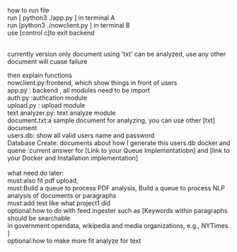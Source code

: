 how to run file <br>
run [ python3 ./app.py ] in terminal A <br>
run [python3 ./nowclient.py ] in terminal B <br>
use [control c]to exit backend<br><br>

currently version only document using 'txt' can be analyzed, use any other document will cuase failure<br>

then explain functions <br>
nowclient.py:frontend, which show things in front of users <br>
app.py : backend , all modules need to be import<br>
auth.py :authcation module<br>
upload.py : upload module<br>
text analyzer.py: text analyze module<br>
document.txt:a sample document for analyzing, you can use other [txt] document <br>
users.db: show all valid users name and password <br>
Database Create: documents about how I generate this users.db
docker and quene :current answer for [Link to your Queue Implementatiobn] and [link to your Docker and Installation implementation]<br><br>
what need do later:<br>
must:also fit pdf upload,<br>
must:Build a queue to process PDF analysis, Build a queue to process NLP analysis of documents or paragraphs<br>
must:add test like what project1 did<br>
optional:how to do with feed ingester such as [Keywords within paragraphs should be searchable<br>
in government opendata, wikipedia and media organizations, e.g., NYTimes ]<br>
optional:how to make more fit analyze for text<br>


